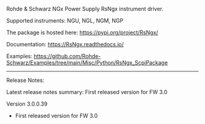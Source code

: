 Rohde & Schwarz NGx Power Supply RsNgx instrument driver.

Supported instruments: NGU, NGL, NGM, NGP

The package is hosted here: https://pypi.org/project/RsNgx/

Documentation: https://RsNgx.readthedocs.io/

Examples: https://github.com/Rohde-Schwarz/Examples/tree/main/Misc/Python/RsNgx_ScpiPackage

----------------------------------------------------------------------------------

Release Notes:

Latest release notes summary: First released version for FW 3.0

Version 3.0.0.39

- First released version for FW 3.0
